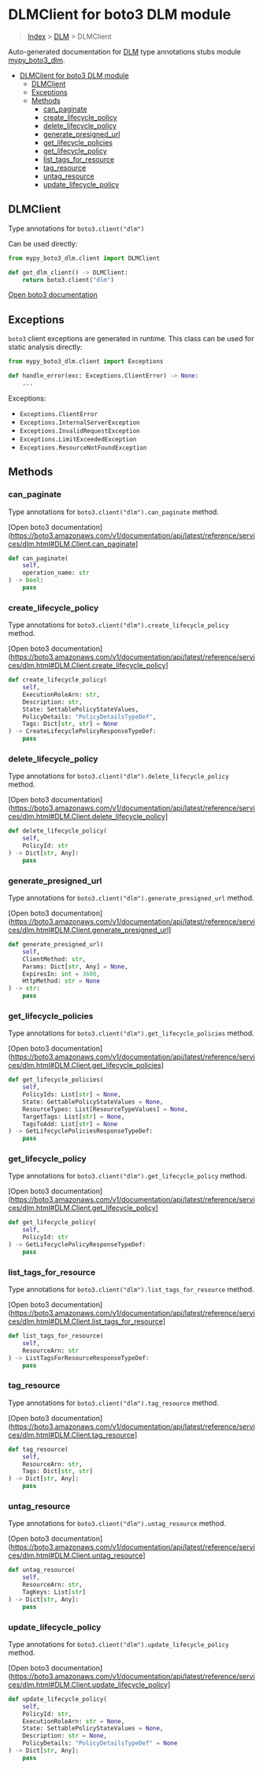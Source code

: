 # DLMClient for boto3 DLM module

> [Index](../README.md) > [DLM](./README.md) > DLMClient

Auto-generated documentation for [DLM](https://boto3.amazonaws.com/v1/documentation/api/latest/reference/services/dlm.html#DLM)
type annotations stubs module [mypy_boto3_dlm](https://pypi.org/project/mypy-boto3-dlm/).

- [DLMClient for boto3 DLM module](#dlmclient-for-boto3-dlm-module)
  - [DLMClient](#dlmclient)
  - [Exceptions](#exceptions)
  - [Methods](#methods)
    - [can_paginate](#can_paginate)
    - [create_lifecycle_policy](#create_lifecycle_policy)
    - [delete_lifecycle_policy](#delete_lifecycle_policy)
    - [generate_presigned_url](#generate_presigned_url)
    - [get_lifecycle_policies](#get_lifecycle_policies)
    - [get_lifecycle_policy](#get_lifecycle_policy)
    - [list_tags_for_resource](#list_tags_for_resource)
    - [tag_resource](#tag_resource)
    - [untag_resource](#untag_resource)
    - [update_lifecycle_policy](#update_lifecycle_policy)

## DLMClient

Type annotations for `boto3.client("dlm")`

Can be used directly:

```python
from mypy_boto3_dlm.client import DLMClient

def get_dlm_client() -> DLMClient:
    return boto3.client("dlm")
```

[Open boto3 documentation](https://boto3.amazonaws.com/v1/documentation/api/latest/reference/services/dlm.html#DLM.Client)

## Exceptions


`boto3` client exceptions are generated in runtime. This class can be used for static analysis directly:

```python
from mypy_boto3_dlm.client import Exceptions

def handle_error(exc: Exceptions.ClientError) -> None:
    ...
```


Exceptions:

- `Exceptions.ClientError`
- `Exceptions.InternalServerException`
- `Exceptions.InvalidRequestException`
- `Exceptions.LimitExceededException`
- `Exceptions.ResourceNotFoundException`


## Methods


### can_paginate

Type annotations for `boto3.client("dlm").can_paginate` method.

[Open boto3 documentation](https://boto3.amazonaws.com/v1/documentation/api/latest/reference/services/dlm.html#DLM.Client.can_paginate]

```python
def can_paginate(
    self,
    operation_name: str
) -> bool:
    pass
```

### create_lifecycle_policy

Type annotations for `boto3.client("dlm").create_lifecycle_policy` method.

[Open boto3 documentation](https://boto3.amazonaws.com/v1/documentation/api/latest/reference/services/dlm.html#DLM.Client.create_lifecycle_policy]

```python
def create_lifecycle_policy(
    self,
    ExecutionRoleArn: str,
    Description: str,
    State: SettablePolicyStateValues,
    PolicyDetails: "PolicyDetailsTypeDef",
    Tags: Dict[str, str] = None
) -> CreateLifecyclePolicyResponseTypeDef:
    pass
```

### delete_lifecycle_policy

Type annotations for `boto3.client("dlm").delete_lifecycle_policy` method.

[Open boto3 documentation](https://boto3.amazonaws.com/v1/documentation/api/latest/reference/services/dlm.html#DLM.Client.delete_lifecycle_policy]

```python
def delete_lifecycle_policy(
    self,
    PolicyId: str
) -> Dict[str, Any]:
    pass
```

### generate_presigned_url

Type annotations for `boto3.client("dlm").generate_presigned_url` method.

[Open boto3 documentation](https://boto3.amazonaws.com/v1/documentation/api/latest/reference/services/dlm.html#DLM.Client.generate_presigned_url]

```python
def generate_presigned_url(
    self,
    ClientMethod: str,
    Params: Dict[str, Any] = None,
    ExpiresIn: int = 3600,
    HttpMethod: str = None
) -> str:
    pass
```

### get_lifecycle_policies

Type annotations for `boto3.client("dlm").get_lifecycle_policies` method.

[Open boto3 documentation](https://boto3.amazonaws.com/v1/documentation/api/latest/reference/services/dlm.html#DLM.Client.get_lifecycle_policies]

```python
def get_lifecycle_policies(
    self,
    PolicyIds: List[str] = None,
    State: GettablePolicyStateValues = None,
    ResourceTypes: List[ResourceTypeValues] = None,
    TargetTags: List[str] = None,
    TagsToAdd: List[str] = None
) -> GetLifecyclePoliciesResponseTypeDef:
    pass
```

### get_lifecycle_policy

Type annotations for `boto3.client("dlm").get_lifecycle_policy` method.

[Open boto3 documentation](https://boto3.amazonaws.com/v1/documentation/api/latest/reference/services/dlm.html#DLM.Client.get_lifecycle_policy]

```python
def get_lifecycle_policy(
    self,
    PolicyId: str
) -> GetLifecyclePolicyResponseTypeDef:
    pass
```

### list_tags_for_resource

Type annotations for `boto3.client("dlm").list_tags_for_resource` method.

[Open boto3 documentation](https://boto3.amazonaws.com/v1/documentation/api/latest/reference/services/dlm.html#DLM.Client.list_tags_for_resource]

```python
def list_tags_for_resource(
    self,
    ResourceArn: str
) -> ListTagsForResourceResponseTypeDef:
    pass
```

### tag_resource

Type annotations for `boto3.client("dlm").tag_resource` method.

[Open boto3 documentation](https://boto3.amazonaws.com/v1/documentation/api/latest/reference/services/dlm.html#DLM.Client.tag_resource]

```python
def tag_resource(
    self,
    ResourceArn: str,
    Tags: Dict[str, str]
) -> Dict[str, Any]:
    pass
```

### untag_resource

Type annotations for `boto3.client("dlm").untag_resource` method.

[Open boto3 documentation](https://boto3.amazonaws.com/v1/documentation/api/latest/reference/services/dlm.html#DLM.Client.untag_resource]

```python
def untag_resource(
    self,
    ResourceArn: str,
    TagKeys: List[str]
) -> Dict[str, Any]:
    pass
```

### update_lifecycle_policy

Type annotations for `boto3.client("dlm").update_lifecycle_policy` method.

[Open boto3 documentation](https://boto3.amazonaws.com/v1/documentation/api/latest/reference/services/dlm.html#DLM.Client.update_lifecycle_policy]

```python
def update_lifecycle_policy(
    self,
    PolicyId: str,
    ExecutionRoleArn: str = None,
    State: SettablePolicyStateValues = None,
    Description: str = None,
    PolicyDetails: "PolicyDetailsTypeDef" = None
) -> Dict[str, Any]:
    pass
```



